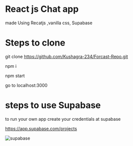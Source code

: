 
# React js Chat app 

made Using Recatjs ,vanilla css, Supabase

# Steps to clone

git clone https://github.com/Kushagra-234/Forcast-Repo.git

npm i

npm start

go to localhost:3000


# steps to use Supabase 

to run your own app create your credentials at supabase 

https://app.supabase.com/projects



![supabase](https://user-images.githubusercontent.com/100445287/227464801-3979952b-5d14-4985-8d2a-6011ffee083d.png)

